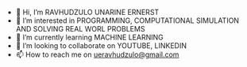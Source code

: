 - 👋 Hi, I’m RAVHUDZULO UNARINE ERNERST
- 👀 I’m interested in PROGRAMMING, COMPUTATIONAL  SIMULATION AND SOLVING REAL WORL PROBLEMS
- 🌱 I’m currently learning MACHINE LEARNING
- 💞️ I’m looking to collaborate on YOUTUBE, LINKEDIN
- 📫 How to reach me on ueravhudzulo@gmail.com

<!---
RavhudzuloUE/RavhudzuloUE is a ✨ special ✨ repository because its `README.md` (this file) appears on your GitHub profile.
You can click the Preview link to take a look at your changes.
--->
